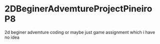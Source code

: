 # 2DBeginerAdvemtureProjectPineiroP8
2d beginer advemture coding or  maybe just  game assignment which i have no idea
